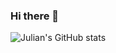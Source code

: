 ### Hi there 👋
![Julian's GitHub stats](https://github-readme-stats.vercel.app/api?username=JulianBroudy&hide=stars,prs,contribs&count_private=true&show_icons=true&theme=dark)

<!--
**JulianBroudy/JulianBroudy** is a ✨ _special_ ✨ repository because its `README.md` (this file) appears on your GitHub profile.

Here are some ideas to get you started:

- 🔭 I’m currently working on ...
- 🌱 I’m currently learning ...
- 👯 I’m looking to collaborate on ...
- 🤔 I’m looking for help with ...
- 💬 Ask me about ...
- 📫 How to reach me: ...
- 😄 Pronouns: ...
- ⚡ Fun fact: ...
-->
